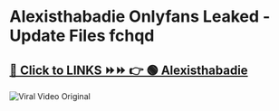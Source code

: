 
 # Alexisthabadie Onlyfans Leaked - Update Files fchqd

## <h2><a href="https://clipsfans.com/Alexisthabadie&ref=git">🔗 Click to LINKS ⏩⏩ 👉 🟢 Alexisthabadie </a></h2>

<a href="https://clipsfans.com/Alexisthabadie&ref=git" rel="nofollow" data-target="animated-image.originalLink"><img src="https://i.ibb.co.com/xMMVF88/686577567.gif" alt="Viral Video Original" style="max-width: 100%; display: inline-block;" data-target="animated-image.originalImage"></a>

